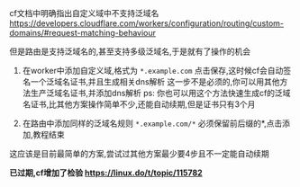 cf文档中明确指出自定义域中不支持泛域名 https://developers.cloudflare.com/workers/configuration/routing/custom-domains/#request-matching-behaviour

但是路由是支持泛域名的,甚至支持多级泛域名,于是就有了操作的机会

1. 在worker中添加自定义域,格式为 `*.example.com`
点击保存,这时候cf会自动签名一个泛域名证书,并且生成相关dns解析
这一步不是必须的,你可以用其他方法生产泛域名证书,并添加dns解析
ps: 你也可以用这个方法快速生成cf的泛域名证书,比其他方案操作简单不少,还能自动续期,但是证书只有3个月

2. 在路由中添加同样的泛域名规则 `*.example.com/*`
必须保留前后缀的*,点击添加,教程结束



这应该是目前最简单的方案,尝试过其他方案最少要4步且不一定能自动续期

**已过期,cf增加了检验 https://linux.do/t/topic/115782**

